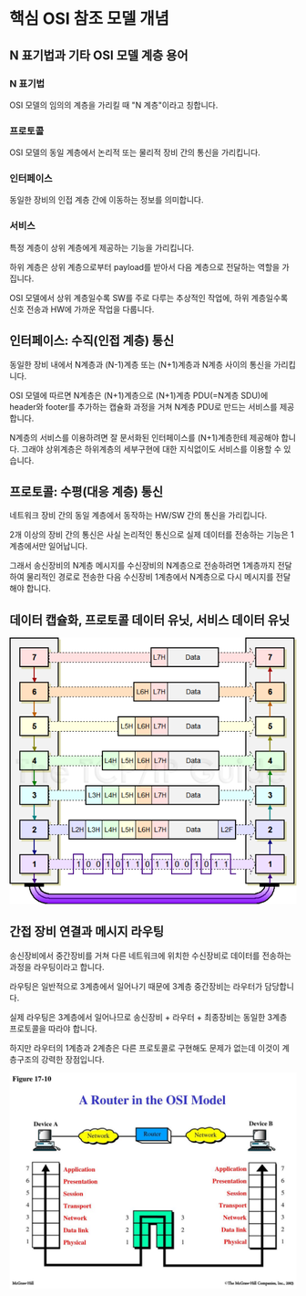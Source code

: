 # 핵심 OSI 참조 모델 개념

## N 표기법과 기타 OSI 모델 계층 용어

### N 표기법

OSI 모델의 임의의 계층을 가리킬 때 "N 계층"이라고 칭합니다.

### 프로토콜

OSI 모델의 동일 계층에서 논리적 또는 물리적 장비 간의 통신을 가리킵니다.

### 인터페이스

동일한 장비의 인접 계층 간에 이동하는 정보를 의미합니다.

### 서비스

특정 계층이 상위 계층에게 제공하는 기능을 가리킵니다.

하위 계층은 상위 계층으로부터 payload를 받아서 다음 계층으로 전달하는 역할을 가집니다.

OSI 모델에서 상위 계층일수록 SW를 주로 다루는 추상적인 작업에, 하위 계층일수록 신호 전송과 HW에 가까운 작업을 다룹니다.

## 인터페이스: 수직(인접 계층) 통신

동일한 장비 내에서 N계층과 (N-1)계층 또는 (N+1)계층과 N계층 사이의 통신을 가리킵니다.

OSI 모델에 따르면 N계층은 (N+1)계층으로 (N+1)계층 PDU(=N계층 SDU)에 header와 footer를 추가하는 캡슐화 과정을 거쳐 N계층 PDU로 만드는 서비스를 제공합니다.

N계층의 서비스를 이용하려면 잘 문서화된 인터페이스를 (N+1)계층한테 제공해야 합니다. 그래야 상위계층은 하위계층의 세부구현에 대한 지식없이도 서비스를 이용할 수 있습니다.

## 프로토콜: 수평(대응 계층) 통신

네트워크 장비 간의 동일 계층에서 동작하는 HW/SW 간의 통신을 가리킵니다.

2개 이상의 장비 간의 통신은 사실 논리적인 통신으로 실제 데이터를 전송하는 기능은 1계층에서만 일어납니다.

그래서 송신장비의 N계층 메시지를 수신장비의 N계층으로 전송하려면 1계층까지 전달하여 물리적인 경로로 전송한 다음 수신장비 1계층에서 N계층으로 다시 메시지를 전달해야 합니다.

## 데이터 캡슐화, 프로토콜 데이터 유닛, 서비스 데이터 유닛

![OSI Encapsulation](../images/osi_encap.png)

## 간접 장비 연결과 메시지 라우팅

송신장비에서 중간장비를 거쳐 다른 네트워크에 위치한 수신장비로 데이터를 전송하는 과정을 라우팅이라고 합니다.

라우팅은 일반적으로 3계층에서 일어나기 때문에 3계층 중간장비는 라우터가 담당합니다.

실제 라우팅은 3계층에서 일어나므로 송신장비 + 라우터 + 최종장비는 동일한 3계층 프로토콜을 따라야 합니다.

하지만 라우터의 1계층과 2계층은 다른 프로토콜로 구현해도 문제가 없는데 이것이 계층구조의 강력한 장점입니다.

![OSI Routing](../images/osi_routing.jpeg)
